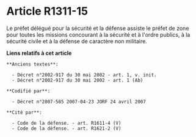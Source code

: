 # Article R1311-15

Le préfet délégué pour la sécurité et la défense assiste le préfet de zone pour toutes les missions concourant à la sécurité
et à l'ordre publics, à la sécurité civile et à la défense de caractère non militaire.

**Liens relatifs à cet article**

	**Anciens textes**:

	  - Décret n°2002-917 du 30 mai 2002 - art. 1, v. init.
	  - Décret n°2002-917 du 30 mai 2002 - art. 1 (Ab)

	**Codifié par**:

	  - Décret n°2007-585 2007-04-23 JORF 24 avril 2007

	**Cité par**:

	  - Code de la défense. - art. R1611-4 (V)
	  - Code de la défense. - art. R1621-2 (V)
